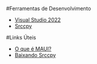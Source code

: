 #Ferramentas de Desenvolvimento
- [Visual Studio 2022](https://visualstudio.microsoft.com/pt-br/downloads/)
- [Srccpy](https://github.com/Genymobile/scrcpy)


#Links Úteis

- [O que é MAUI?](https://learn.microsoft.com/pt-br/dotnet/maui/what-is-maui)
- [Baixando Srccpy](https://github.com/Genymobile/scrcpy/blob/master/doc/windows.md)
